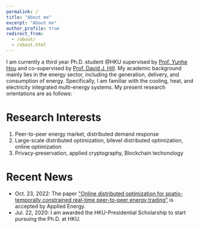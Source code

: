 ```yaml
---
permalink: /
title: "About me"
excerpt: "About me"
author_profile: true
redirect_from: 
  - /about/
  - /about.html
---
```


I am currently a third year Ph.D. student @HKU supervised by [Prof. Yunhe Hou](https://www.eee.hku.hk/people/yhhou/) and co-supervised by [Prof. David J. Hill](https://www.eee.hku.hk/people/dhill/). My academic background mainly lies in the energy sector, including the generation, delivery, and consumption of energy. Specifically, I am familiar with the cooling, heat, and electricity integrated multi-energy systems. My present research orientations are as follows:


Research Interests
======
1. Peer-to-peer energy market, distributed demand response
2. Large-scale distributed optimization, bilevel distributed optimization, online optimization
3. Privacy-preservation, applied cryptography, Blockchain techonology

Recent News
======
* Oct. 23, 2022: The paper ["Online distributed optimization for spatio-temporally constrained real-time peer-to-peer energy trading"](https://www.sciencedirect.com/science/article/abs/pii/S0306261922014738?via%3Dihub) is accepted by Applied Energy. 
* Jul. 22, 2020: I am awarded the HKU-Presidential Scholarship to start pursuing the Ph.D. at HKU.
